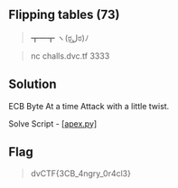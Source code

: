 ## Flipping tables (73)
> ┳━┳ ヽ(ಠل͜ಠ)ﾉ

> nc challs.dvc.tf 3333

## Solution
ECB Byte At a time Attack with a little twist.


Solve Script - [[apex.py]](apex.py)

## Flag
> dvCTF{3CB_4ngry_0r4cl3}
